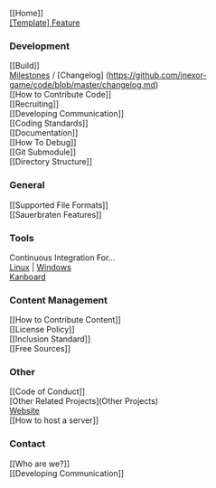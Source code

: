 [[Home]]  
[[Template] Feature](Template-Feature)  

### Development

[[Build]]  
[Milestones](https://github.com/inexor-game/code/milestones) / [Changelog] (https://github.com/inexor-game/code/blob/master/changelog.md)  
[[How to Contribute Code]]  
[[Recruiting]]  
[[Developing Communication]]  
[[Coding Standards]]  
[[Documentation]]  
[[How To Debug]]    
[[Git Submodule]]  
[[Directory Structure]]


### General
[[Supported File Formats]]  
[[Sauerbraten Features]]  

### Tools

Continuous Integration For...  
[Linux](https://travis-ci.org/inexor-game/code) | [Windows](https://ci.appveyor.com/project/inexor-game/code)  
[Kanboard](https://waffle.io/inexor-game/code)   

### Content Management
[[How to Contribute Content]]  
[[License Policy]]  
[[Inclusion Standard]]  
[[Free Sources]]  

### Other
[[Code of Conduct]]  
[Other Related Projects](Other Projects)  
[Website](https://inexor.org)  
[[How to host a server]]  

### Contact

[[Who are we?]]  
[[Developing Communication]]